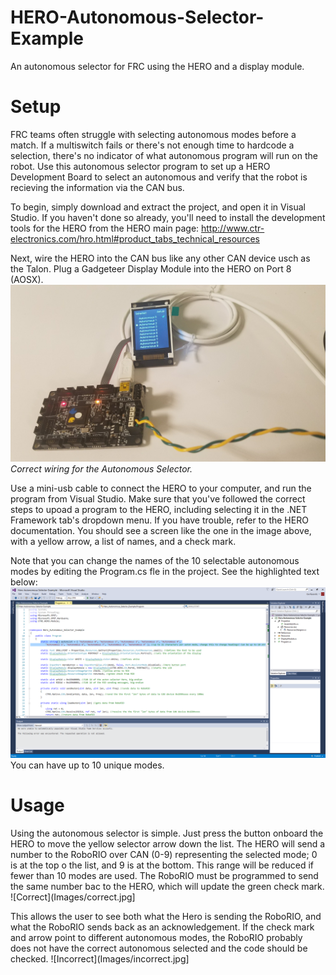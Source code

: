 # HERO-Autonomous-Selector-Example
An autonomous selector for FRC using the HERO and a display module.

# Setup
FRC teams often struggle with selecting autonomous modes before a match. If a multiswitch fails or there's not enough time to hardcode a selection, there's no indicator of what autonomous program will run on the robot. Use this autonomous selector program to set up a HERO Development Board to select an autonomous and verify that the robot is recieving the information via the CAN bus.

To begin, simply download and extract the project, and open it in Visual Studio. If you haven't done so already, you'll need to install the development tools for the HERO from the HERO main page: http://www.ctr-electronics.com/hro.html#product_tabs_technical_resources

Next, wire the HERO into the CAN bus like any other CAN device usch as the Talon. Plug a Gadgeteer Display Module into the HERO on Port 8 (AOSX). 
![Wiring picture](Images/Auton_Selector_Wiring.jpg)
*Correct wiring for the Autonomous Selector.*

Use a mini-usb cable to connect the HERO to your computer, and run the program from Visual Studio. Make sure that you've followed the correct steps to upoad a program to the HERO, including selecting it in the .NET Framework tab's dropdown menu. If you have trouble, refer to the HERO documentation.
You should see a screen like the one in the image above, with a yellow arrow, a list of names, and a check mark. 

Note that you can change the names of the 10 selectable autonomous modes by editing the Program.cs fle in the project. See the highlighted text below:
![Chaging names](Images/Changing_Auton_Names.png)
You can have up to 10 unique modes. 

# Usage
Using the autonomous selector is simple. Just press the button onboard the HERO to move the yellow selector arrow down the list. The HERO will send a number to the RoboRIO over CAN (0-9) representing the selected mode; 0 is at the top o the list, and 9 is at the bottom. This range will be reduced if fewer than 10 modes are used. The RoboRIO must be programmed to send the same number bac to the HERO, which will update the green check mark. 
![Correct](Images/correct.jpg]

This allows the user to see both what the Hero is sending the RoboRIO, and what the RoboRIO sends back as an acknowledgement. If the check mark and arrow point to different autonomous modes, the RoboRIO probably does not have the correct autonomous selected and the code should be checked.
![Incorrect](Images/incorrect.jpg]


